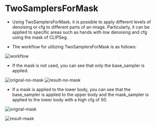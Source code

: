 # TwoSamplersForMask

* Using TwoSamplersForMask, it is possible to apply different levels of denoising or cfg to different parts of an image. Particularly, it can be applied to specific areas such as hands with low denoising and cfg using the mask of CLIPSeg.

* The workflow for utilizing TwoSamplersForMask is as follows:

![workflow](https://github.com/ltdrdata/ComfyUI-extension-tutorials/raw/Main/ComfyUI-Impact-Pack/images/TwoSamplers-workflow.png)

* If the mask is not used, you can see that only the base_sampler is applied.

![orignal-no-mask](https://github.com/ltdrdata/ComfyUI-extension-tutorials/raw/Main/ComfyUI-Impact-Pack/images/TwoSampler-original-no-mask.png)
![result-no-mask](https://github.com/ltdrdata/ComfyUI-extension-tutorials/raw/Main/ComfyUI-Impact-Pack/images/TwoSampler-result-no-mask.png)


* If a mask is applied to the lower body, you can see that the base_sampler is applied to the upper body and the mask_sampler is applied to the lower body with a high cfg of 50.

![orignal-mask](https://github.com/ltdrdata/ComfyUI-extension-tutorials/raw/Main/ComfyUI-Impact-Pack/images/TwoSampler-original-mask.png)

![result-mask](https://github.com/ltdrdata/ComfyUI-extension-tutorials/raw/Main/ComfyUI-Impact-Pack/images/TwoSampler-result-mask.png)